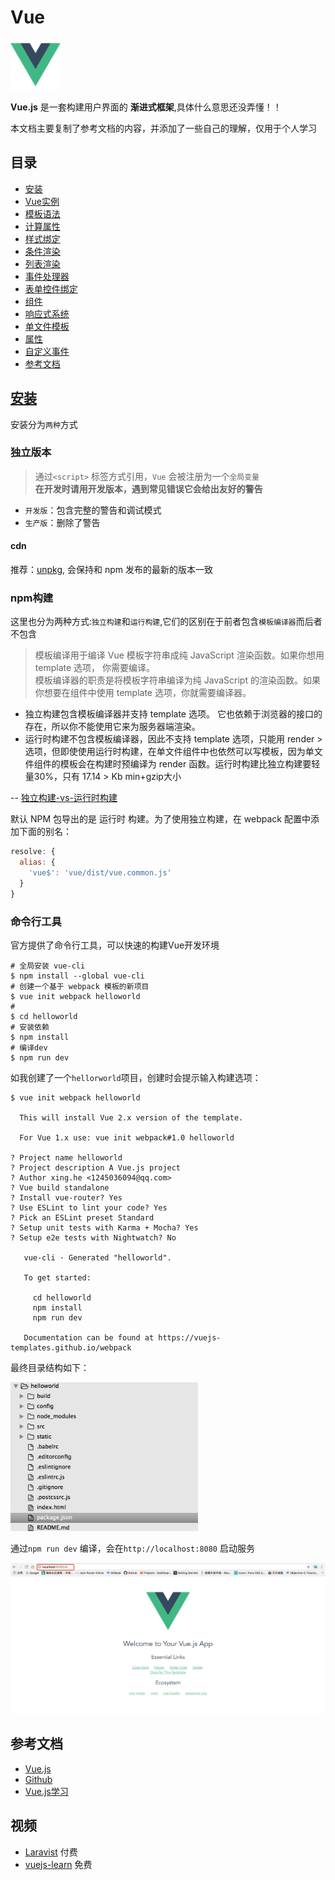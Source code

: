 # Vue

<img src="./image/logo.png" width="80">

**Vue.js** 是一套构建用户界面的 **渐进式框架**,具体什么意思还没弄懂！！

本文档主要复制了参考文档的内容，并添加了一些自己的理解，仅用于个人学习

## 目录

- [安装](#安装)
- [Vue实例](md/Vue实例.md)
- [模板语法](md/模板语法.md)
- [计算属性](md/计算属性.md)
- [样式绑定](md/样式绑定.md)
- [条件渲染](md/条件渲染.md)
- [列表渲染](md/列表渲染.md)
- [事件处理器](md/事件处理器.md)
- [表单控件绑定](md/表单控件绑定.md)
- [组件](md/组件.md)
- [响应式系统](md/响应式系统.md)
- [单文件模板](md/单文件模板.md)
- [属性](md/属性.md)
- [自定义事件](md/自定义事件.md)
- [参考文档](#参考文档)

## [安装](https://cn.vuejs.org/v2/guide/installation.html)

安装分为`两种`方式  

### 独立版本

> 通过`<script>` 标签方式引用，`Vue` 会被注册为一个`全局变量`   
> **在开发时请用开发版本，遇到常见错误它会给出友好的警告**  

  - `开发版`：包含完整的警告和调试模式
  - `生产版`：删除了警告

#### cdn

推荐：[unpkg](https://unpkg.com/vue), 会保持和 npm 发布的最新的版本一致
  
### npm构建

这里也分为两种方式:`独立构建`和`运行构建`,它们的区别在于前者包含`模板编译器`而后者不包含

> 模板编译用于编译 Vue 模板字符串成纯 JavaScript 渲染函数。如果你想用 template 选项， 你需要编译。  
> 模板编译器的职责是将模板字符串编译为纯 JavaScript 的渲染函数。如果你想要在组件中使用 template 选项，你就需要编译器。  

  - 独立构建包含模板编译器并支持 template 选项。 它也依赖于浏览器的接口的存在，所以你不能使用它来为服务器端渲染。  
  - 运行时构建不包含模板编译器，因此不支持 template 选项，只能用 render > 选项，但即使使用运行时构建，在单文件组件中也依然可以写模板，因为单文件组件的模板会在构建时预编译为 render 函数。运行时构建比独立构建要轻量30%，只有 17.14 > Kb min+gzip大小

-- [独立构建-vs-运行时构建](https://cn.vuejs.org/v2/guide/installation.html#独立构建-vs-运行时构建)

默认 NPM 包导出的是 运行时 构建。为了使用独立构建，在 webpack 配置中添加下面的别名：

```js
resolve: {
  alias: {
    'vue$': 'vue/dist/vue.common.js'
  }
}
```

### 命令行工具

官方提供了命令行工具，可以快速的构建Vue开发环境

```shell
# 全局安装 vue-cli
$ npm install --global vue-cli
# 创建一个基于 webpack 模板的新项目
$ vue init webpack helloworld
# 
$ cd helloworld
# 安装依赖
$ npm install
# 编译dev
$ npm run dev
```

如我创建了一个`hellorworld`项目，创建时会提示输入构建选项：

```shell
$ vue init webpack helloworld

  This will install Vue 2.x version of the template.

  For Vue 1.x use: vue init webpack#1.0 helloworld

? Project name helloworld
? Project description A Vue.js project
? Author xing.he <1245036094@qq.com>
? Vue build standalone
? Install vue-router? Yes
? Use ESLint to lint your code? Yes
? Pick an ESLint preset Standard
? Setup unit tests with Karma + Mocha? Yes
? Setup e2e tests with Nightwatch? No

   vue-cli · Generated "helloworld".

   To get started:

     cd helloworld
     npm install
     npm run dev

   Documentation can be found at https://vuejs-templates.github.io/webpack
```

最终目录结构如下：

<img src="./image/construct.png" width="300">

通过`npm run dev` 编译，会在`http://localhost:8080` 启动服务

<img src="./image/preview.png" width="600">

## 参考文档

- [Vue.js](https://cn.vuejs.org/v2/guide/installation.html)
- [Github](https://github.com/vuejs/vue)
- [Vue.js学习](http://blog.csdn.net/i10630226/article/details/51854975)

## 视频

- [Laravist](https://www.laravist.com/) 付费  
- [vuejs-learn](https://github.com/bhnddowinf/vuejs-learn) 免费  
